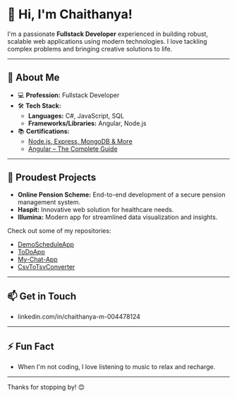 # 👋 Hi, I'm Chaithanya! 

I'm a passionate **Fullstack Developer** experienced in building robust, scalable web applications using modern technologies. I love tackling complex problems and bringing creative solutions to life.

---

## 🚀 About Me

- 💻 **Profession:** Fullstack Developer  
- 🛠️ **Tech Stack:**  
  - **Languages:** C#, JavaScript, SQL  
  - **Frameworks/Libraries:** Angular, Node.js  
- 📚 **Certifications:**  
  - [Node.js, Express, MongoDB & More](https://www.udemy.com/certificate/UC-979d0506-a21b-4862-b0b1-58ae7b395b8c/)  
  - [Angular – The Complete Guide](https://www.udemy.com/certificate/UC-7ae19780-2220-43f9-b588-3349a1d2517c/)  

---

## 🌟 Proudest Projects

- **Online Pension Scheme:** End-to-end development of a secure pension management system.
- **Haspit:** Innovative web solution for healthcare needs.
- **Illumina:** Modern app for streamlined data visualization and insights.

Check out some of my repositories:  
- [DemoScheduleApp](https://github.com/Chaithanya2403/DemoScheduleApp)  
- [ToDoApp](https://github.com/Chaithanya2403/ToDoApp)  
- [My-Chat-App](https://github.com/Chaithanya2403/My-Chat-App)  
- [CsvToTsvConverter](https://github.com/Chaithanya2403/CsvToTsvConverter)  

---

## 📫 Get in Touch

- linkedin.com/in/chaithanya-m-004478124

---

## ⚡ Fun Fact
- When I'm not coding, I love listening to music to relax and recharge.

---

Thanks for stopping by! 😊
